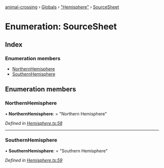 [animal-crossing](../README.md) › [Globals](../globals.md) › ["Hemisphere"](../modules/_hemisphere_.md) › [SourceSheet](_hemisphere_.sourcesheet.md)

# Enumeration: SourceSheet

## Index

### Enumeration members

* [NorthernHemisphere](_hemisphere_.sourcesheet.md#northernhemisphere)
* [SouthernHemisphere](_hemisphere_.sourcesheet.md#southernhemisphere)

## Enumeration members

###  NorthernHemisphere

• **NorthernHemisphere**: = "Northern Hemisphere"

*Defined in [Hemisphere.ts:58](https://github.com/Norviah/animal-crossing/blob/e9cea70/module/types/Hemisphere.ts#L58)*

___

###  SouthernHemisphere

• **SouthernHemisphere**: = "Southern Hemisphere"

*Defined in [Hemisphere.ts:59](https://github.com/Norviah/animal-crossing/blob/e9cea70/module/types/Hemisphere.ts#L59)*
